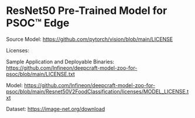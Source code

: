 # ResNet50 Pre-Trained Model for PSOC™ Edge

Source Model: https://github.com/pytorch/vision/blob/main/LICENSE

Licenses:

Sample Application and Deployable Binaries: https://github.com/Infineon/deepcraft-model-zoo-for-psoc/blob/main/LICENSE.txt

Model: https://github.com/Infineon/deepcraft-model-zoo-for-psoc/blob/main/Resnet50V2FoodClassification/licenses/MODEL_LICENSE.txt

Dataset: https://image-net.org/download